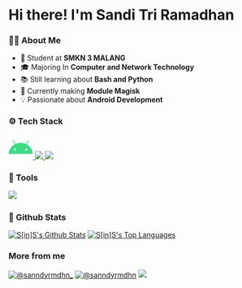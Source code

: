# Hi there! I'm Sandi Tri Ramadhan 

### 👨‍💻 About Me
- 🏫 Student at **SMKN 3 MALANG**
- 🎓 Majoring In **Computer and Network Technology**
- 📚 Still learning about **Bash and Python**
- 🔧 Currently making **Module Magisk**
- 💡 Passionate about **Android Development**

### ⚙️ Tech Stack
<p align="left"> 
    <a href="https://developer.android.com/" target="_blank"> <img height="48" src="https://raw.githubusercontent.com/github/explore/80688e429a7d4ef2fca1e82350fe8e3517d3494d/topics/android/android.png"> </a>
    <a href="https://www.python.org" target="_blank"> <img height="40" src="https://img.icons8.com/color/48/000000/python.png"/> </a>
    <a href="https://www.gnu.org/software/bash" target="_blank"> <img src="https://img.icons8.com/color/48/000000/bash.png"/> </a>
</p>

### 🔧 Tools
<p align="left"> 
    <a href="https://visualstudio.microsoft.com" target="_blank"> <img height="48" src="https://img.icons8.com/?size=50&id=0OQR1FYCuA9f&format=png&color=000000"> </a>
</p>

### 🚀 Github Stats
<a href="https://github.com/SubhamRaoniar28/github-readme-stats"><img width="36%" alt="S[in]S's Github Stats" src="https://github-readme-stats.vercel.app/api?username=sanndyrmdhn&show_icons=true&count_private=true&theme=react&hide_border=true&bg_color=0D1117" /></a>
<a href="https://github.com/SubhamRaoniar28/github-readme-stats"><img width="25%" alt="S[in]S's Top Languages" src="https://github-readme-stats.vercel.app/api/top-langs/?username=sanndyrmdhn&langs_count=8&count_private=true&layout=compact&theme=react&hide_border=true&bg_color=0D1117" /></a>

### More from me
<p align="left">
  <a href = "https://discordapp.com/users/567858176352059402"><img title="@sanndyrmdhn_" src="https://img.icons8.com/fluent/48/000000/discord.png"/></a>
<a href = "https://t.me/sanndyrmdhn"><img title="@sanndyrmdhn" src="https://img.icons8.com/fluent/48/000000/telegram-app.png"/></a>
<a href = "https://www.instagram.com/sanndyrmdhn_/"><img src="https://img.icons8.com/fluent/48/000000/instagram-new.png"/></a>
</p>
